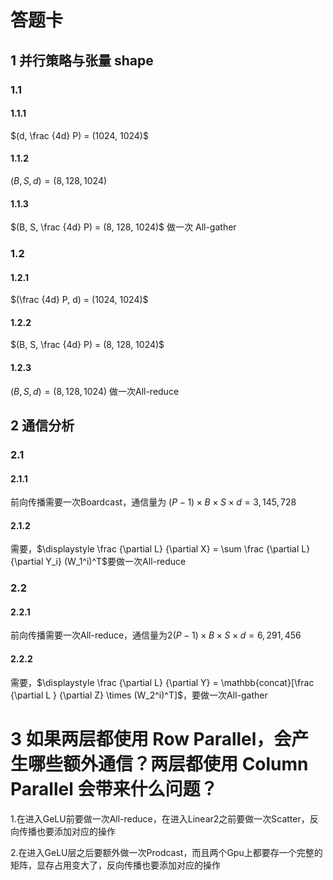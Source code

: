 # 答题卡

## 1 并行策略与张量 shape

### 1.1

#### 1.1.1

$(d, \frac {4d} P) = (1024, 1024)$

#### 1.1.2

$(B, S, d) = (8, 128, 1024)$

#### 1.1.3

$(B, S, \frac {4d} P) = (8, 128, 1024)$  做一次 All-gather

### 1.2

#### 1.2.1

$(\frac {4d} P, d) = (1024, 1024)$

#### 1.2.2

$(B, S, \frac {4d} P) = (8, 128, 1024)$

#### 1.2.3

$(B, S, d) = (8, 128, 1024)$ 做一次All-reduce

## 2 通信分析

### 2.1

#### 2.1.1

前向传播需要一次Boardcast，通信量为 $(P - 1) \times B \times S \times d = 3,145,728$

#### 2.1.2

需要，$\displaystyle \frac {\partial L} {\partial X} = \sum \frac {\partial L} {\partial Y_i} (W_1^i)^T$要做一次All-reduce

### 2.2

#### 2.2.1

前向传播需要一次All-reduce，通信量为$2(P - 1) \times B \times S \times d = 6,291,456$

#### 2.2.2

需要，$\displaystyle \frac {\partial L} {\partial Y} = \mathbb{concat}[\frac {\partial L } {\partial Z} \times (W_2^i)^T]$，要做一次All-gather

# 3 如果两层都使用 Row Parallel，会产生哪些额外通信？两层都使用 Column Parallel 会带来什么问题？

1.在进入GeLU前要做一次All-reduce，在进入Linear2之前要做一次Scatter，反向传播也要添加对应的操作

2.在进入GeLU层之后要额外做一次Prodcast，而且两个Gpu上都要存一个完整的矩阵，显存占用变大了，反向传播也要添加对应的操作